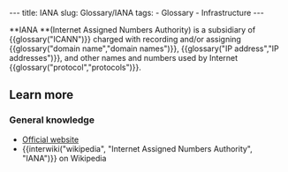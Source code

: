 --- title: IANA slug: Glossary/IANA tags: - Glossary - Infrastructure ---

**IANA **(Internet Assigned Numbers Authority) is a subsidiary of {{glossary("ICANN")}} charged with recording and/or assigning {{glossary("domain name","domain names")}}, {{glossary("IP address","IP addresses")}}, and other names and numbers used by Internet {{glossary("protocol","protocols")}}.

Learn more
----------

### General knowledge

-   [Official website](https://www.iana.org/)
-   {{interwiki("wikipedia", "Internet Assigned Numbers Authority", "IANA")}} on Wikipedia
